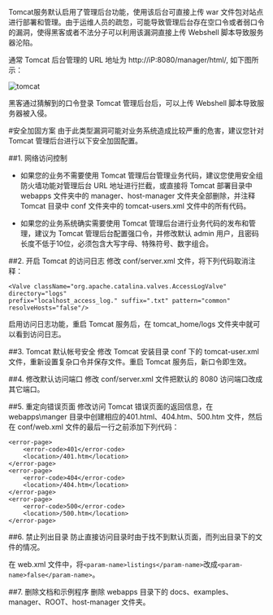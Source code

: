 Tomcat服务默认启用了管理后台功能，使用该后台可直接上传 war 文件包对站点进行部署和管理。由于运维人员的疏忽，可能导致管理后台存在空口令或者弱口令的漏洞，使得黑客或者不法分子可以利用该漏洞直接上传 Webshell 脚本导致服务器沦陷。

通常 Tomcat 后台管理的 URL 地址为 http://iP:8080/manager/html/, 如下图所示：

![tomcat](http://docs-aliyun.cn-hangzhou.oss.aliyun-inc.com/assets/pic/37421/cn_zh/1488348424367/121019167628438.jpg)

黑客通过猜解到的口令登录 Tomcat 管理后台后，可以上传 Webshell 脚本导致服务器被入侵。

#安全加固方案
由于此类型漏洞可能对业务系统造成比较严重的危害，建议您针对 Tomcat 管理后台进行以下安全加固配置。

##1. 网络访问控制
- 如果您的业务不需要使用 Tomcat 管理后台管理业务代码，建议您使用安全组防火墙功能对管理后台 URL 地址进行拦截，或直接将 Tomcat 部署目录中 webapps 文件夹中的 manager、host-manager 文件夹全部删除，并注释 Tomcat 目录中 conf 文件夹中的 tomcat-users.xml 文件中的所有代码。

- 如果您的业务系统确实需要使用 Tomcat 管理后台进行业务代码的发布和管理，建议为 Tomcat 管理后台配置强口令，并修改默认 admin 用户，且密码长度不低于10位，必须包含大写字母、特殊符号、数字组合。

##2. 开启 Tomcat 的访问日志
修改 conf/server.xml 文件，将下列代码取消注释：

```
<Valve className="org.apache.catalina.valves.AccessLogValve" directory="logs"   
prefix="localhost_access_log." suffix=".txt" pattern="common" resolveHosts="false"/>
```

启用访问日志功能，重启 Tomcat 服务后，在 tomcat_home/logs 文件夹中就可以看到访问日志。

##3. Tomcat 默认帐号安全
修改 Tomcat 安装目录 conf 下的 tomcat-user.xml 文件，重新设置复杂口令并保存文件。重启 Tomcat 服务后，新口令即生效。

##4. 修改默认访问端口
修改 conf/server.xml 文件把默认的 8080 访问端口改成其它端口。

##5. 重定向错误页面
修改访问 Tomcat 错误页面的返回信息，在 webapps\manger 目录中创建相应的401.html、404.htm、500.htm 文件，然后在 conf/web.xml 文件的最后一行之前添加下列代码：
```
<error-page>
	<error-code>401</error-code>
	<location>/401.htm</location>
</error-page>
<error-page>
	<error-code>404</error-code>
	<location>/404.htm</location>
</error-page>
<error-page>
	<error-code>500</error-code>
	<location>/500.htm</location>
</error-page>
```

##6. 禁止列出目录
防止直接访问目录时由于找不到默认页面，而列出目录下的文件的情况。

在 web.xml 文件中，将`<param-name>listings</param-name>`改成`<param-name>false</param-name>`。


##7. 删除文档和示例程序
删除 webapps 目录下的 docs、examples、manager、ROOT、host-manager 文件夹。